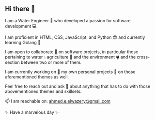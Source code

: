 ## Hi there 👋

<!--
**AhmedEFRMElwazery/AhmedEFRMElwazery** is a ✨ _special_ ✨ repository because its `README.md` (this file) appears on your GitHub profile.

Here are some ideas to get you started:

- 🔭 I’m currently working on ...
- 🌱 I’m currently learning ...
- 👯 I’m looking to collaborate on ...
- 🤔 I’m looking for help with ...
- 💬 Ask me about ...
- 📫 How to reach me: ...
- 😄 Pronouns: ...
- ⚡ Fun fact: ...
-->

I am a Water Engineer 🌊 who developed a passion for software development 💻

I am proficient in HTML, CSS, JavaScript, and Python 😎  and currently learning Golang 🧠

I am open to collaborate 👬 on software projects, in particular those pertaining to water 💧 agriculture 🌾 and the environment 🍀 and the cross-section between two or more of them.

I am currently working on 🔭 my own personal projects 💾 on those aforementioned themes as well.

Feel free to reach out and ask 💬 about anything that has to do with those abovementioned themes and skillsets.

📫 I am reachable on: ahmed.e.elwazery@gmail.com

✨ Have a marvelous day ✨ 


